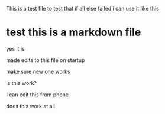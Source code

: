 This is a test file to test that if all else failed i can use it like this

# test this is a markdown file

yes it is 

made edits to this file on startup

make sure new one works

is this work?


I can edit this from phone 

does this work at all

